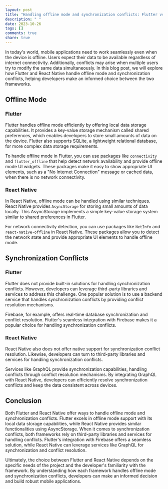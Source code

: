 ```yaml
---
layout: post
title: "Handling offline mode and synchronization conflicts: Flutter vs React Native"
description: " "
date: 2023-10-26
tags: []
comments: true
share: true
---
```


In today's world, mobile applications need to work seamlessly even when the device is offline. Users expect their data to be available regardless of internet connectivity. Additionally, conflicts may arise when multiple users try to modify the same data simultaneously. In this blog post, we will explore how Flutter and React Native handle offline mode and synchronization conflicts, helping developers make an informed choice between the two frameworks.

## Offline Mode

### Flutter

Flutter handles offline mode efficiently by offering local data storage capabilities. It provides a key-value storage mechanism called shared preferences, which enables developers to store small amounts of data on the device. Flutter also supports SQLite, a lightweight relational database, for more complex data storage requirements.

To handle offline mode in Flutter, you can use packages like `connectivity` and `flutter_offline` that help detect network availability and provide offline mode UI widgets. These packages make it easy to show appropriate UI elements, such as a "No Internet Connection" message or cached data, when there is no network connectivity.

### React Native

In React Native, offline mode can be handled using similar techniques. React Native provides `AsyncStorage` for storing small amounts of data locally. This AsyncStorage implements a simple key-value storage system similar to shared preferences in Flutter.

For network connectivity detection, you can use packages like `NetInfo` and `react-native-offline` in React Native. These packages allow you to detect the network state and provide appropriate UI elements to handle offline mode.

## Synchronization Conflicts

### Flutter

Flutter does not provide built-in solutions for handling synchronization conflicts. However, developers can leverage third-party libraries and services to address this challenge. One popular solution is to use a backend service that handles synchronization conflicts by providing conflict resolution mechanisms.

Firebase, for example, offers real-time database synchronization and conflict resolution. Flutter's seamless integration with Firebase makes it a popular choice for handling synchronization conflicts.

### React Native

React Native also does not offer native support for synchronization conflict resolution. Likewise, developers can turn to third-party libraries and services for handling synchronization conflicts.

Services like GraphQL provide synchronization capabilities, handling conflicts through conflict resolution mechanisms. By integrating GraphQL with React Native, developers can efficiently resolve synchronization conflicts and keep the data consistent across devices.

## Conclusion

Both Flutter and React Native offer ways to handle offline mode and synchronization conflicts. Flutter excels in offline mode support with its local data storage capabilities, while React Native provides similar functionalities using AsyncStorage. When it comes to synchronization conflicts, both frameworks rely on third-party libraries and services for handling conflicts. Flutter's integration with Firebase offers a seamless solution, while React Native can leverage services like GraphQL for synchronization and conflict resolution.

Ultimately, the choice between Flutter and React Native depends on the specific needs of the project and the developer's familiarity with the framework. By understanding how each framework handles offline mode and synchronization conflicts, developers can make an informed decision and build robust mobile applications. 

[^1]: Flutter: [https://flutter.dev/](https://flutter.dev/)
[^2]: React Native: [https://reactnative.dev/](https://reactnative.dev/)
[^3]: Flutter Package: connectivity: [https://pub.dev/packages/connectivity](https://pub.dev/packages/connectivity)
[^4]: Flutter Package: flutter_offline: [https://pub.dev/packages/flutter_offline](https://pub.dev/packages/flutter_offline)
[^5]: React Native Package: NetInfo: [https://www.npmjs.com/package/@react-native-community/netinfo](https://www.npmjs.com/package/@react-native-community/netinfo)
[^6]: React Native Package: react-native-offline: [https://www.npmjs.com/package/react-native-offline](https://www.npmjs.com/package/react-native-offline)